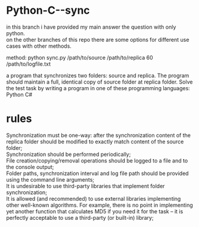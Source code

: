 # Python-C--sync

 in this branch i have provided my main answer the question with only python.  
 on the other branches of this repo there are some options for different use cases with other methods.  

method:
python sync.py /path/to/source /path/to/replica 60 /path/to/logfile.txt


a program that synchronizes two folders: source and
replica. The program should maintain a full, identical copy of source
folder at replica folder.
Solve the test task by writing a program in one of these programming
languages:
Python
C#


 # rules 
 Synchronization must be one-way: after the synchronization content of the
 replica folder should be modified to exactly match content of the source
 folder;  
Synchronization should be performed periodically;  
File creation/copying/removal operations should be logged to a file and to the
 console output;  
Folder paths, synchronization interval and log file path should be provided using
 the command line arguments;  
It is undesirable to use third-party libraries that implement folder synchronization;  
It is allowed (and recommended) to use external libraries implementing
 other well-known algorithms. For example, there is no point in implementing yet
 another function that calculates MD5 if you need it for the task – it is
 perfectly acceptable to use a third-party (or built-in) library;  

